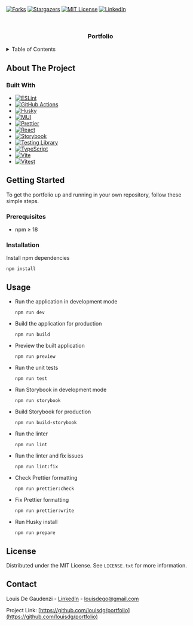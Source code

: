 [![Forks][forks-shield]][forks-url]
[![Stargazers][stars-shield]][stars-url]
[![MIT License][license-shield]][license-url]
[![LinkedIn][linkedin-shield]][linkedin-url]

<br />
<div align="center">
<h3 align="center">Portfolio</h3>
</div>

<details>
  <summary>Table of Contents</summary>
  <ol>
    <li>
      <a href="#about-the-project">About The Project</a>
      <ul>
        <li><a href="#built-with">Built With</a></li>
      </ul>
    </li>
    <li>
      <a href="#getting-started">Getting Started</a>
      <ul>
        <li><a href="#prerequisites">Prerequisites</a></li>
        <li><a href="#installation">Installation</a></li>
      </ul>
    </li>
    <li><a href="#license">License</a></li>
    <li><a href="#contact">Contact</a></li>
  </ol>
</details>

## About The Project

### Built With

- [![ESLint][ESLint.js]][ESLint-url]
- [![GitHub Actions][GitHubActions]][GitHubActions-url]
- [![Husky][Husky.js]][Husky-url]
- [![MUI][MUI.js]][MUI-url]
- [![Prettier][Prettier.js]][Prettier-url]
- [![React][React.js]][React-url]
- [![Storybook][Storybook.js]][Storybook-url]
- [![Testing Library][TestingLibrary.js]][TestingLibrary-url]
- [![TypeScript][TypeScript.js]][TypeScript-url]
- [![Vite][Vite.js]][Vite-url]
- [![Vitest][Vitest.js]][Vitest-url]

## Getting Started

To get the portfolio up and running in your own repository, follow these simple steps.

### Prerequisites

- npm ≥ 18

### Installation

Install npm dependencies

```
npm install
```

## Usage

- Run the application in development mode
  ```
  npm run dev
  ```
- Build the application for production
  ```
  npm run build
  ```
- Preview the built application
  ```
  npm run preview
  ```
- Run the unit tests
  ```
  npm run test
  ```
- Run Storybook in development mode
  ```
  npm run storybook
  ```
- Build Storybook for production
  ```
  npm run build-storybook
  ```
- Run the linter
  ```
  npm run lint
  ```
- Run the linter and fix issues
  ```
  npm run lint:fix
  ```
- Check Prettier formatting
  ```
  npm run prettier:check
  ```
- Fix Prettier formatting
  ```
  npm run prettier:write
  ```
- Run Husky install
  ```
  npm run prepare
  ```

## License

Distributed under the MIT License. See `LICENSE.txt` for more information.

## Contact

Louis De Gaudenzi - [LinkedIn][linkedin-url] - louisdego@gmail.com

Project Link: [https://github.com/louisdg/portfolio](https://github.com/louisdg/portfolio)

[forks-shield]: https://img.shields.io/github/forks/louisdg/react-app-template.svg?style=for-the-badge
[forks-url]: https://github.com/louisdg/react-app-template/network/members
[stars-shield]: https://img.shields.io/github/stars/louisdg/react-app-template.svg?style=for-the-badge
[stars-url]: https://github.com/louisdg/react-app-template/stargazers
[license-shield]: https://img.shields.io/github/license/louisdg/react-app-template.svg?style=for-the-badge
[license-url]: https://github.com/louisdg/react-app-template/blob/master/LICENSE.txt
[linkedin-shield]: https://img.shields.io/badge/-LinkedIn-black.svg?style=for-the-badge&logo=linkedin&colorB=555
[linkedin-url]: https://linkedin.com/in/louis-degaudenzi
[ESLint.js]: https://img.shields.io/badge/ESLint-20232A?style=for-the-badge&logo=eslint
[ESLint-url]: https://eslint.org/
[GitHubActions]: https://img.shields.io/badge/GitHub%20Actions-20232A?style=for-the-badge&logo=github-actions
[GitHubActions-url]: https://github.com/features/actions
[Husky.js]: https://img.shields.io/badge/🐶%20Husky-20232A?style=for-the-badge
[Husky-url]: https://github.com/typicode/husky
[MUI.js]: https://img.shields.io/badge/MUI-20232A?style=for-the-badge&logo=mui
[MUI-url]: https://mui.com/
[Prettier.js]: https://img.shields.io/badge/Prettier-20232A?style=for-the-badge&logo=prettier
[Prettier-url]: https://prettier.io/
[React.js]: https://img.shields.io/badge/React-20232A?style=for-the-badge&logo=react
[React-url]: https://reactjs.org/
[Storybook.js]: https://img.shields.io/badge/Storybook-20232A?style=for-the-badge&logo=storybook
[Storybook-url]: https://storybook.js.org/
[TestingLibrary.js]: https://img.shields.io/badge/Testing%20Library-20232A?style=for-the-badge&logo=testing-library
[TestingLibrary-url]: https://testing-library.com/
[TypeScript.js]: https://img.shields.io/badge/TypeScript-20232A?style=for-the-badge&logo=typescript
[TypeScript-url]: https://www.typescriptlang.org/
[Vite.js]: https://img.shields.io/badge/Vite-20232A?style=for-the-badge&logo=vite
[Vite-url]: https://vitejs.dev/
[Vitest.js]: https://img.shields.io/badge/Vitest-20232A?style=for-the-badge&logo=vitest
[Vitest-url]: https://vitest.dev/
